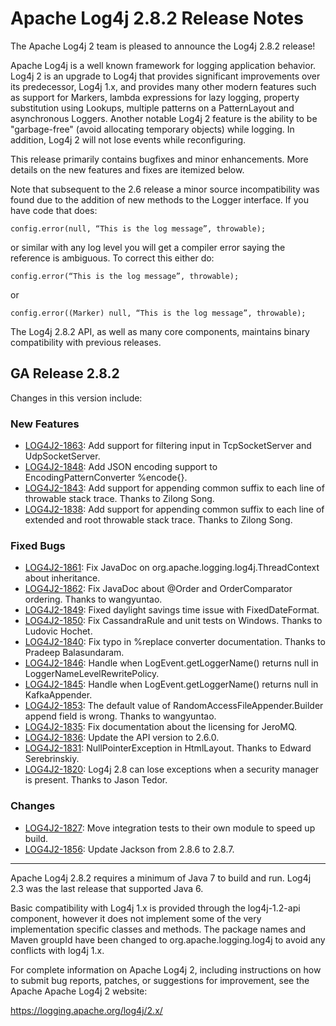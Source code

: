 # Apache Log4j 2.8.2 Release Notes

The Apache Log4j 2 team is pleased to announce the Log4j 2.8.2 release!

Apache Log4j is a well known framework for logging application behavior. Log4j 2 is an upgrade
to Log4j that provides significant improvements over its predecessor, Log4j 1.x, and provides
many other modern features such as support for Markers, lambda expressions for lazy logging,
property substitution using Lookups, multiple patterns on a PatternLayout and asynchronous
Loggers. Another notable Log4j 2 feature is the ability to be "garbage-free" (avoid allocating
temporary objects) while logging. In addition, Log4j 2 will not lose events while reconfiguring.

This release primarily contains bugfixes and minor enhancements. More details on the new features and
fixes are itemized below.

Note that subsequent to the 2.6 release a minor source incompatibility was found due to the
addition of new methods to the Logger interface. If you have code that does:

    config.error(null, “This is the log message”, throwable);

or similar with any log level you will get a compiler error saying the reference is ambiguous.
To correct this either do:

    config.error(“This is the log message”, throwable);

or

    config.error((Marker) null, “This is the log message”, throwable);

The Log4j 2.8.2 API, as well as many core components, maintains binary compatibility with previous releases.

## GA Release 2.8.2

Changes in this version include:

### New Features
* [LOG4J2-1863](https://issues.apache.org/jira/browse/LOG4J2-1863):
Add support for filtering input in TcpSocketServer and UdpSocketServer.
* [LOG4J2-1848](https://issues.apache.org/jira/browse/LOG4J2-1848):
Add JSON encoding support to EncodingPatternConverter %encode{}.
* [LOG4J2-1843](https://issues.apache.org/jira/browse/LOG4J2-1843):
Add support for appending common suffix to each line of throwable stack trace. Thanks to Zilong Song.
* [LOG4J2-1838](https://issues.apache.org/jira/browse/LOG4J2-1838):
Add support for appending common suffix to each line of extended and root throwable stack trace. Thanks to Zilong Song.

### Fixed Bugs
* [LOG4J2-1861](https://issues.apache.org/jira/browse/LOG4J2-1861):
Fix JavaDoc on org.apache.logging.log4j.ThreadContext about inheritance.
* [LOG4J2-1862](https://issues.apache.org/jira/browse/LOG4J2-1862):
Fix JavaDoc about @Order and OrderComparator ordering. Thanks to wangyuntao.
* [LOG4J2-1849](https://issues.apache.org/jira/browse/LOG4J2-1849):
Fixed daylight savings time issue with FixedDateFormat.
* [LOG4J2-1850](https://issues.apache.org/jira/browse/LOG4J2-1850):
Fix CassandraRule and unit tests on Windows. Thanks to Ludovic Hochet.
* [LOG4J2-1840](https://issues.apache.org/jira/browse/LOG4J2-1840):
Fix typo in %replace converter documentation. Thanks to Pradeep Balasundaram.
* [LOG4J2-1846](https://issues.apache.org/jira/browse/LOG4J2-1846):
Handle when LogEvent.getLoggerName() returns null in LoggerNameLevelRewritePolicy.
* [LOG4J2-1845](https://issues.apache.org/jira/browse/LOG4J2-1845):
Handle when LogEvent.getLoggerName() returns null in KafkaAppender.
* [LOG4J2-1853](https://issues.apache.org/jira/browse/LOG4J2-1853):
The default value of RandomAccessFileAppender.Builder append field is wrong. Thanks to wangyuntao.
* [LOG4J2-1835](https://issues.apache.org/jira/browse/LOG4J2-1835):
Fix documentation about the licensing for JeroMQ.
* [LOG4J2-1836](https://issues.apache.org/jira/browse/LOG4J2-1836):
Update the API version to 2.6.0.
* [LOG4J2-1831](https://issues.apache.org/jira/browse/LOG4J2-1831):
NullPointerException in HtmlLayout. Thanks to Edward Serebrinskiy.
* [LOG4J2-1820](https://issues.apache.org/jira/browse/LOG4J2-1820):
Log4j 2.8 can lose exceptions when a security manager is present. Thanks to Jason Tedor.

### Changes
* [LOG4J2-1827](https://issues.apache.org/jira/browse/LOG4J2-1827):
Move integration tests to their own module to speed up build.
* [LOG4J2-1856](https://issues.apache.org/jira/browse/LOG4J2-1856):
Update Jackson from 2.8.6 to 2.8.7.

---

Apache Log4j 2.8.2 requires a minimum of Java 7 to build and run. Log4j 2.3 was the
last release that supported Java 6.

Basic compatibility with Log4j 1.x is provided through the log4j-1.2-api component, however it
does not implement some of the very implementation specific classes and methods. The package
names and Maven groupId have been changed to org.apache.logging.log4j to avoid any conflicts
with log4j 1.x.

For complete information on Apache Log4j 2, including instructions on how to submit bug
reports, patches, or suggestions for improvement, see the Apache Apache Log4j 2 website:

https://logging.apache.org/log4j/2.x/